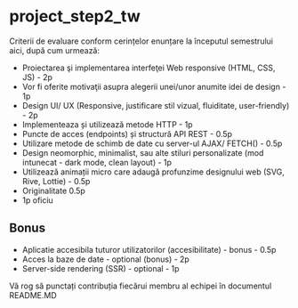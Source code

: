 # project_step2_tw

Criterii de evaluare conform cerințelor enunțare la începutul semestrului aici, după cum urmează:

+ Proiectarea şi implementarea interfeţei Web responsive (HTML, CSS, JS) - 2p 
+ Vor fi oferite motivaţii asupra alegerii unei/unor anumite idei de design - 1p
+ Design UI/ UX (Responsive, justificare stil vizual, fluiditate, user-friendly) - 2p
+ Implementeaza și utilizează metode HTTP - 1p
+ Puncte de acces (endpoints) și structură API REST - 0.5p
+ Utilizare metode de schimb de date cu server-ul AJAX/ FETCH() - 0.5p
+ Design neomorphic, minimalist, sau alte stiluri personalizate (mod intunecat - dark mode, clean layout) - 1p
+ Utilizează animații micro care adaugă profunzime designului web (SVG, Rive, Lottie) - 0.5p
+ Originalitate 0.5p
+ 1p oficiu

## Bonus
+ Aplicatie accesibila tuturor utilizatorilor (accesibilitate) - bonus - 0.5p
+ Acces la baze de date - optional (bonus) - 2p
+ Server-side rendering (SSR) - optional - 1p



Vă rog să punctați contribuția fiecărui membru al echipei în documentul README.MD
